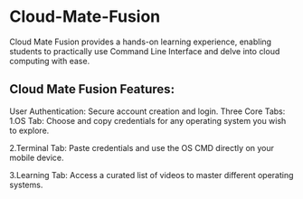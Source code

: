 # Cloud-Mate-Fusion

Cloud Mate Fusion provides a hands-on learning experience, 
enabling students to practically use Command Line Interface 
and delve into cloud computing with ease.

## Cloud Mate Fusion Features:
User Authentication: Secure account creation and login. 
Three Core Tabs:
  1.OS Tab: Choose and copy credentials for any operating system you wish to explore.

  2.Terminal Tab: Paste credentials and use the OS CMD directly on your mobile device.

  3.Learning Tab: Access a curated list of videos to master different operating systems.